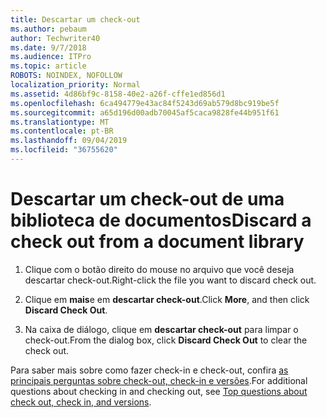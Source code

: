 ```yaml
---
title: Descartar um check-out
ms.author: pebaum
author: Techwriter40
ms.date: 9/7/2018
ms.audience: ITPro
ms.topic: article
ROBOTS: NOINDEX, NOFOLLOW
localization_priority: Normal
ms.assetid: 4d86bf9c-8158-40e2-a26f-cffe1ed856d1
ms.openlocfilehash: 6ca494779e43ac84f5243d69ab579d8bc919be5f
ms.sourcegitcommit: a65d196d00adb70045af5caca9828fe44b951f61
ms.translationtype: MT
ms.contentlocale: pt-BR
ms.lasthandoff: 09/04/2019
ms.locfileid: "36755620"
---
```

# <a name="discard-a-check-out-from-a-document-library"></a><span data-ttu-id="29a76-102">Descartar um check-out de uma biblioteca de documentos</span><span class="sxs-lookup"><span data-stu-id="29a76-102">Discard a check out from a document library</span></span>

1. <span data-ttu-id="29a76-103">Clique com o botão direito do mouse no arquivo que você deseja descartar check-out.</span><span class="sxs-lookup"><span data-stu-id="29a76-103">Right-click the file you want to discard check out.</span></span>
    
2. <span data-ttu-id="29a76-104">Clique em **mais**e em **descartar check-out**.</span><span class="sxs-lookup"><span data-stu-id="29a76-104">Click **More**, and then click **Discard Check Out**.</span></span> 
    
3. <span data-ttu-id="29a76-105">Na caixa de diálogo, clique em **descartar check-out** para limpar o check-out.</span><span class="sxs-lookup"><span data-stu-id="29a76-105">From the dialog box, click **Discard Check Out** to clear the check out.</span></span> 
    
<span data-ttu-id="29a76-106">Para saber mais sobre como fazer check-in e check-out, confira [as principais perguntas sobre check-out, check-in e versões](https://go.microsoft.com/fwlink/?linkid=2018786).</span><span class="sxs-lookup"><span data-stu-id="29a76-106">For additional questions about checking in and checking out, see [Top questions about check out, check in, and versions](https://go.microsoft.com/fwlink/?linkid=2018786).</span></span>
  

